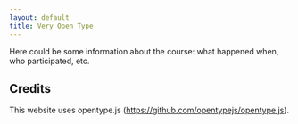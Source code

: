 ```yaml
---
layout: default
title: Very Open Type
---
```


Here could be some information about the course: what happened when, who participated, etc.


## Credits

This website uses opentype.js (https://github.com/opentypejs/opentype.js).
